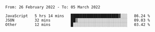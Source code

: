 <!--START_SECTION:waka-->

```text
From: 26 February 2022 - To: 05 March 2022

JavaScript   5 hrs 14 mins   █████████████████████▓░░░   86.24 %
JSON         32 mins         ██▒░░░░░░░░░░░░░░░░░░░░░░   09.03 %
Other        12 mins         █░░░░░░░░░░░░░░░░░░░░░░░░   03.42 %
```

<!--END_SECTION:waka-->
